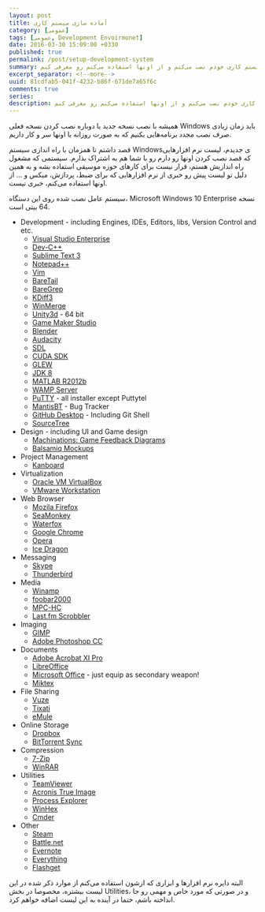 ```yaml
---
layout: post
title: آماده سازی سیستم کاری
category: [عمومی]
tags: [عمومی, Development Envoirmonet]
date: 2016-03-30 15:09:00 +0330
published: true
permalink: /post/setup-development-system
summary: همزمان با نصب نسخه جدید یا مجدد سیستم عامل‌هامون مجبوریم تا تعداد زیادی نرم افزار رو دوباره نصب کنیم، اما این بار من و در حال حاضر من در حال نصب و راه اندازی یک سیستم جدیدم پس تصمیم گرفتم در این پست نرم افزارهایی که بر روی سیستم کاری خودم نصب می‌کنم و از اونها استفاده می‌کنم رو معرفی کنم.
excerpt_separator: <!--more--> 
uuid: 81cdfab5-041f-4232-b86f-671de7a65f6c
comments: true
series: 
description: همزمان با نصب نسخه جدید یا مجدد سیستم عامل‌هامون مجبوریم تا تعداد زیادی نرم افزار رو دوباره نصب کنیم، اما این بار من و در حال حاضر من در حال نصب و راه اندازی یک سیستم جدیدم پس تصمیم گرفتم در این پست نرم افزارهایی که بر روی سیستم کاری خودم نصب می‌کنم و از اونها استفاده می‌کنم رو معرفی کنم.
---
```

همیشه با نصب نسخه جدید یا دوباره نصب کردن نسخه فعلی Windows باید زمان زیادی صرف نصب مجدد برنامه‌هایی بکنیم که به صورت روزانه با اونها سر و کار داریم.

قصد داشتم تا همزمان با راه اندازی سیستم Windowsی جدیدم، لیست نرم افزارهایی که قصد نصب کردن اونها رو دارم رو با شما هم به اشتراک بذارم. سیستمی که مشغول راه اندازیش هستم، قرار نیست برای کارهای حوزه موسیقی استفاده بشه و به همین دلیل تو لیست پیش رو خبری از نرم افزارهایی که برای ضبط، پردازش، میکس و ... از اونها استفاده می‌کنم، خبری نیست.

سیستم عامل نصب شده روی این دستگاه، Microsoft Windows 10 Enterprise نسخه 64 بیتی است.

<div class="ltr-direction">
<ul class="top-level-list list-style-type-disc">
  <li class="margin-bottom-16px">Development - including Engines, IDEs, Editors, libs, Version Control and etc.
    <ul class="sub-level-list">
      <li><a href="https://www.visualstudio.com/en-us/products/visual-studio-enterprise-vs.aspx">Visual Studio Enterprise</a></li>
      <li><a href="https://sourceforge.net/projects/orwelldevcpp/">Dev-C++</a></li>
      <li><a href="https://www.sublimetext.com">Sublime Text 3</a></li>
      <li><a href="https://notepad-plus-plus.org">Notepad++</a></li>
      <li><a href="http://www.vim.org">Vim</a></li>
      <li><a href="https://www.baremetalsoft.com/baretail/index.php">BareTail</a></li>
      <li><a href="https://www.baremetalsoft.com/baregrep/index.php">BareGrep</a></li>
      <li><a href="http://kdiff3.sourceforge.net">KDiff3</a></li>
      <li><a href="http://winmerge.org/?lang=en">WinMerge</a></li>
      <li><a href="https://unity3d.com/">Unity3d</a> - 64 bit</li>
      <li><a href="https://www.yoyogames.com/gamemaker">Game Maker Studio</a></li>
      <li><a href="https://www.blender.org">Blender</a></li>
      <li><a href="http://www.audacityteam.org">Audacity</a></li>
      <li><a href="https://www.libsdl.org">SDL</a></li>
      <li><a href="https://developer.nvidia.com/cuda-downloads">CUDA SDK</a></li>
      <li><a href="http://glew.sourceforge.net/">GLEW</a></li>
      <li><a href="http://www.oracle.com/technetwork/java/javase/downloads/jdk8-downloads-2133151.html">JDK 8</a></li>
      <li><a href="http://www.mathworks.com">MATLAB R2012b</a></li>
      <li><a href="http://www.wampserver.com/en/">WAMP Server</a></li>
      <li><a href="http://www.putty.org">PuTTY</a> - all installer except Puttytel</li>
      <li><a href="https://www.mantisbt.org">MantisBT</a> - Bug Tracker</li>
      <li><a href="https://desktop.github.com">GitHub Desktop</a> - Including Git Shell</li>
      <li><a href="https://www.sourcetreeapp.com">SourceTree</a></li>
    </ul>
  </li>
  
  <li class="margin-bottom-16px">Design - including UI and Game design
    <ul class="sub-level-list">
      <li><a href="http://www.jorisdormans.nl/machinations/">Machinations: Game Feedback Diagrams</a></li>
      <li><a href="https://balsamiq.com/products/mockups/">Balsamiq Mockups</a></li>
    </ul>
  </li>

  <li class="margin-bottom-16px">Project Management
    <ul class="sub-level-list">
      <li><a href="https://kanboard.net">Kanboard</a></li>
    </ul>
  </li>

  <li class="margin-bottom-16px">Virtualization
    <ul class="sub-level-list">
      <li><a href="https://www.virtualbox.org">Oracle VM VirtualBox</a></li>
      <li><a href="https://www.vmware.com/products/workstation">VMware Workstation</a></li>
    </ul>
  </li>

  <li class="margin-bottom-16px">Web Browser
    <ul class="sub-level-list">
      <li><a href="https://ftp.mozilla.org/pub/firefox/releases/">Mozila Firefox</a></li>
      <li><a href="http://www.seamonkey-project.org">SeaMonkey</a></li>
      <li><a href="https://www.waterfoxproject.org">Waterfox</a></li>
      <li><a href="https://www.google.com/chrome/browser/desktop/">Google Chrome</a></li>
      <li><a href="http://www.opera.com">Opera</a></li>
      <li><a href="https://www.comodo.com/home/browsers-toolbars/icedragon-browser.php">Ice Dragon</a></li>
    </ul>
  </li>
  
  <li class="margin-bottom-16px">Messaging
    <ul class="sub-level-list">
      <li><a href="http://www.skype.com/en/">Skype</a></li>
      <li><a href="https://www.mozilla.org/en-US/thunderbird/">Thunderbird</a></li>
    </ul>
  </li>
  
  <li class="margin-bottom-16px">Media
    <ul class="sub-level-list">
      <li><a href="http://www.winamp.com">Winamp</a></li>
      <li><a href="https://www.foobar2000.org">foobar2000</a></li>
      <li><a href="https://mpc-hc.org">MPC-HC</a></li>
      <li><a href="http://www.last.fm/download">Last.fm Scrobbler</a></li>
    </ul>
  </li>
  
  <li class="margin-bottom-16px">Imaging
    <ul class="sub-level-list">
      <li><a href="https://www.gimp.org">GIMP</a></li>
      <li><a href="http://www.adobe.com/products/photoshop.html">Adobe Photoshop CC</a></li>
    </ul>
  </li>
  
  <li class="margin-bottom-16px">Documents
    <ul class="sub-level-list">
      <li><a href="https://acrobat.adobe.com/us/en/products/acrobat-pro.html">Adobe Acrobat XI Pro</a></li>
      <li><a href="https://www.libreoffice.org">LibreOffice</a></li>
      <li><a href="https://products.office.com/en-US/">Microsoft Office</a> - just equip as secondary weapon!</li>
      <li><a href="http://miktex.org">Miktex</a></li>
    </ul> 
  </li>
  
  <li class="margin-bottom-16px">File Sharing
    <ul class="sub-level-list">
      <li><a href="http://www.vuze.com">Vuze</a></li>
      <li><a href="http://www.tixati.com">Tixati</a></li>
      <li><a href="http://www.emule.com">eMule</a></li>
    </ul>
  </li>
  
  
  <li class="margin-bottom-16px">Online Storage
    <ul class="sub-level-list">
      <li><a href="https://www.dropbox.com">Dropbox</a></li>
      <li><a href="https://www.getsync.com">BitTorrent Sync</a></li>
    </ul>
  </li>
  
  <li class="margin-bottom-16px">Compression
    <ul class="sub-level-list">
      <li><a href="http://www.7-zip.org/download.html">7-Zip</a></li>
      <li><a href="http://www.rarlab.com/download.htm">WinRAR</a></li>
    </ul>
  </li>
  
  <li class="margin-bottom-16px">Utilities
    <ul class="sub-level-list">
      <li><a href="https://www.teamviewer.com/en/">TeamViewer</a></li>
      <li><a href="http://www.acronis.com/en-us/personal/computer-backup/">Acronis True Image</a></li>
      <li><a href="https://technet.microsoft.com/en-us/sysinternals/processexplorer.aspx">Process Explorer</a></li>
      <li><a href="https://www.x-ways.net/winhex/">WinHex</a></li>
      <li><a href="http://cmder.net">Cmder</a></li>
    </ul>
  </li>
  
  <li class="margin-bottom-16px">Other
    <ul class="sub-level-list">
      <li><a href="http://store.steampowered.com">Steam</a></li>
      <li><a href="http://eu.battle.net/en/">Battle.net</a></li>
      <li><a href="https://evernote.com">Evernote</a></li>
      <li><a href="https://www.voidtools.com">Everything</a></li>
      <li><a href="http://www.flashget.com/index_en.html">Flashget</a></li>
    </ul>
  </li>
</ul>
</div>


البته دایره نرم افزارها و ابزاری که ازشون استفاده می‌کنم از موارد ذکر شده در این لیست بیشتره، مخصوصا در بخش Utilities، و در صورتی که مورد خاص و مهمی رو جا انداخته باشم، حتما در آینده به این لیست اضافه خواهم کرد.
